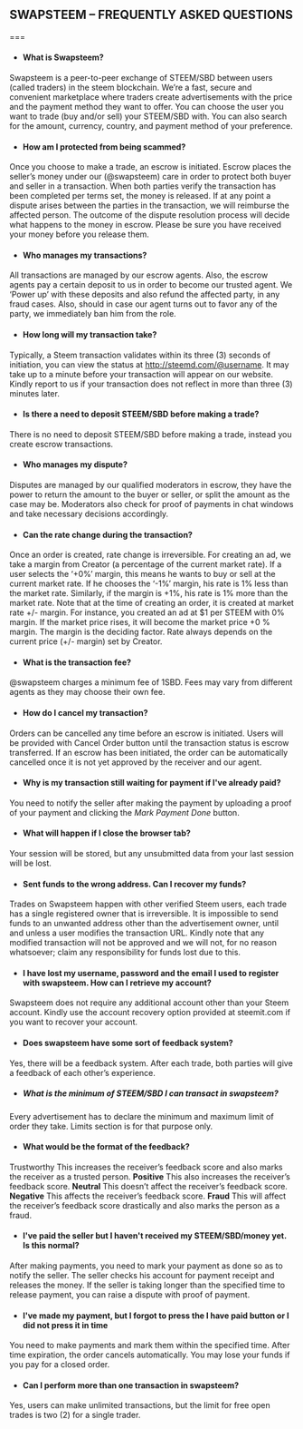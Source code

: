 ## SWAPSTEEM – FREQUENTLY ASKED QUESTIONS
=== 
- #### What is Swapsteem?
Swapsteem is a peer-to-peer exchange of STEEM/SBD between users (called traders) in the steem blockchain. We’re a fast, secure and convenient marketplace where traders create advertisements with the price and the payment method they want to offer. You can choose the user you want to trade (buy and/or sell) your STEEM/SBD with. You can also search for the amount, currency, country, and payment method of your preference. 
- #### How am I protected from being scammed?
Once you choose to make a trade, an escrow is initiated. Escrow places the seller’s money under our (@swapsteem) care in order to protect both buyer and seller in a transaction. When both parties verify the transaction has been completed per terms set, the money is released. If at any point a dispute arises between the parties in the transaction, we will reimburse the affected person. The outcome of the dispute resolution process will decide what happens to the money in escrow. Please be sure you have received your money before you release them. 
- #### Who manages my transactions?
All transactions are managed by our escrow agents. Also, the escrow agents pay a certain deposit to us in order to become our trusted agent. We ‘Power up’ with these deposits and also refund the affected party, in any fraud cases. Also, should in case our agent turns out to favor any of the party, we immediately ban him from the role. 
- #### How long will my transaction take?
Typically, a Steem transaction validates within its three (3) seconds of initiation, you can view the status at http://steemd.com/@username. It may take up to a minute before your transaction will appear on our website. Kindly report to us if your transaction does not reflect in more than three (3) minutes later.
- #### Is there a need to deposit STEEM/SBD before making a trade?
There is no need to deposit STEEM/SBD before making a trade, instead you create escrow transactions.
- #### Who manages my dispute?
Disputes are managed by our qualified moderators in escrow, they have the power to return the amount to the buyer or seller, or split the amount as the case may be. Moderators also check for proof of payments in chat windows and take necessary decisions accordingly.
- #### Can the rate change during the transaction?
Once an order is created, rate change is irreversible. For creating an ad, we take a margin from Creator (a percentage of the current market rate). If a user selects the ‘+0%’ margin, this means he wants to buy or sell at the current market rate. If he chooses the ‘-1%’ margin, his rate is 1% less than the market rate. Similarly, if the margin is +1%, his rate is 1% more than the market rate. Note that at the time of creating an order, it is created at market rate +/- margin. For instance, you created an ad at $1 per STEEM with 0% margin. If the market price rises, it will become the market price +0 % margin. The margin is the deciding factor. Rate always depends on the current price (+/- margin) set by Creator.
- #### What is the transaction fee?
@swapsteem charges a minimum fee of 1SBD. Fees may vary from different agents as they may choose their own fee.
- #### How do I cancel my transaction?
Orders can be cancelled any time before an escrow is initiated. Users will be provided with Cancel Order button until the transaction status is escrow transferred. If an escrow has been initiated, the order can be automatically cancelled once it is not yet approved by the receiver and our agent.
- #### Why is my transaction still waiting for payment if I've already paid?
You need to notify the seller after making the payment by uploading a proof of your payment and clicking the *Mark Payment Done* button. 
- #### What will happen if I close the browser tab?
Your session will be stored, but any unsubmitted data from your last session will be lost.
- #### Sent funds to the wrong address. Can I recover my funds?
Trades on Swapsteem happen with other verified Steem users, each trade has a single registered owner that is irreversible. It is impossible to send funds to an unwanted address other than the advertisement owner, until and unless a user modifies the transaction URL. Kindly note that any modified transaction will not be approved and we will not, for no reason whatsoever; claim any responsibility for funds lost due to this.
- #### I have lost my username, password and the email I used to register with swapsteem. How can I retrieve my account?
Swapsteem does not require any additional account other than your Steem account. Kindly use the account recovery option provided at steemit.com if you want to recover your account.
- #### Does swapsteem have some sort of feedback system?
Yes, there will be a feedback system. After each trade, both parties will give a feedback of each other’s experience.
- ##### What is the minimum of STEEM/SBD I can transact in swapsteem?
Every advertisement has to declare the minimum and maximum limit of order they take. Limits section is for that purpose only.
- #### What would be the format of the feedback?
Trustworthy This increases the receiver’s feedback score and also marks the receiver as a trusted person.
**Positive** This also increases the receiver’s feedback score.
**Neutral** This doesn’t affect the receiver’s feedback score.
**Negative** This affects the receiver’s feedback score.
**Fraud** This will affect the receiver’s feedback score drastically and also marks the person as a fraud.
- #### I've paid the seller but I haven't received my STEEM/SBD/money yet. Is this normal?
After making payments, you need to mark your payment as done so as to notify the seller. The seller checks his account for payment receipt and releases the money. If the seller is taking longer than the specified time to release payment, you can raise a dispute with proof of payment.
- #### I've made my payment, but I forgot to press the I have paid button or I did not press it in time
You need to make payments and mark them within the specified time. After time expiration, the order cancels automatically. You may lose your funds if you pay for a closed order.
- #### Can I perform more than one transaction in swapsteem?
Yes, users can make unlimited transactions, but the limit for free open trades is two (2) for a single trader.